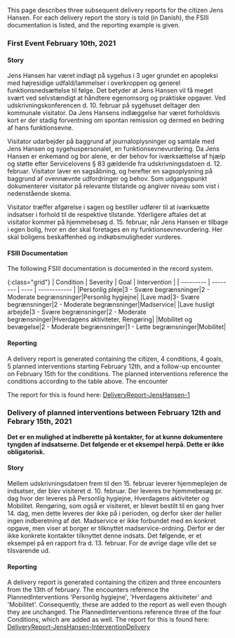 This page describes three subsequent delivery reports for the citizen Jens Hansen.
For each delivery report the story is told (in Danish), the FSIII documentation is listed, and the reporting example is given.

### First Event February 10th, 2021

#### Story
Jens Hansen har været indlagt på sygehus i 3 uger grundet en apopleksi med højresidige udfald/lammelser i overkroppen og generel funktionsnedsættelse til følge.
Det betyder at Jens Hansen vil få meget svært ved selvstændigt at håndtere egenomsorg og praktiske opgaver.
Ved udskrivningskonferencen d. 10. februar på sygehuset deltager den kommunale visitator.
Da Jens Hansens indlæggelse har været forholdsvis kort er der stadig forventning om spontan remission og dermed en bedring af hans funktionsevne.

Visitator udarbejder på baggrund af journaloplysninger og samtale med Jens Hansen og sygehuspersonalet, en funktionsevnevurdering.
Da Jens Hansen er enkemand og bor alene, er der behov for iværksættelse af hjælp og støtte efter Servicelovens § 83 gældende fra udskrivningsdatoen d. 12. februar.
Visitator laver en sagsåbning, og herefter en sagsoplysning på baggrund af ovennævnte udfordringer og behov. 
Som udgangspunkt dokumenterer visitator på relevante tilstande og angiver niveau som vist i nedenstående skema. 

Visitator træffer afgørelse i sagen og bestiller udfører til at iværksætte indsatser i forhold til de respektive tilstande. Yderligere aftales det at visitator kommer på hjemmebesøg d. 15. februar, når Jens Hansen er tilbage i egen bolig, hvor en der skal foretages en ny funktionsevnevurdering. Her skal boligens beskaffenhed og indkøbsmuligheder vurderes.

#### FSIII Documentation
The following FSIII documentation is documented in the record system.

{:class="grid"}
| Condition | Severity | Goal | Intervention |
| --------- | -------- | ---- | ------------ |
|Personlig pleje|3 - Svære begrænsninger|2 - Moderate begrænsninger|Personlig hygiejne|
|Lave mad|3- Svære begrænsninger|2 - Moderate begrænsninger|Madservice|
|Lave husligt arbejde|3 - Svære begrænsninger|2 - Moderate begrænsninger|Hverdagens aktiviteter, Rengøring|
|Mobilitet og bevægelse|2 - Moderate begrænsninger|1 - Lette begrænsninger|Mobilitet|

#### Reporting
A delivery report is generated containing the citizen, 4 conditions, 4 goals, 5 planned interventions starting February 12th, and a follow-up encounter on February 15th for the conditions. The planned interventions reference the conditions according to the table above. The encounter

The report for this is found here: [DeliveryReport-JensHansen-1](Bundle-5c20b1b0-ec06-4d25-89e2-13521ebcf642.html)

### Delivery of planned interventions between February 12th and Febrary 15th, 2021
**Det er en mulighed at indberette på kontakter, for at kunne dokumentere tyngden af indsatserne. Det følgende er et eksempel herpå. Dette er ikke obligatorisk.** 

#### Story
Mellem udskrivningsdatoen frem til den 15. februar leverer hjemmeplejen de indsatser, der blev visiteret d. 10. februar. Der leveres tre hjemmebesøg pr. dag hvor der leveres på Personlig hygiejne, Hverdagens aktiviteter og Mobilitet. Rengøring, som også er visiteret, er blevet bestilt til en gang hver 14. dag, men dette leveres der ikke på i perioden, og derfor sker der heller ingen indberetning af det. Madservice er ikke forbundet med en konkret opgave, men viser at borger er tilknyttet madservice-ordning. Derfor er der ikke konkrete kontakter tilknyttet denne indsats. 
Det følgende, er et eksempel på en rapport fra d. 13. februar. For de øvrige dage ville det se tilsvarende ud.

#### Reporting
A delivery report is generated containing the citizen and three encounters from the 13th of february. The encounters reference the PlannedInterventions 'Personlig hygiejne', 'Hverdagens aktiviteter' and 'Mobilitet'. Consequently, these are added to the report as well even though they are unchanged. The PlannedInterventions reference three of the four Conditions, which are added as well.
The report for this is found here: [DeliveryReport-JensHansen-InterventionDelivery](Bundle-832c69db-98b5-4aee-ab00-c24967e89d25.html) 

<!-- ### Second Event February 15th, 2021

#### Story
Ved hjemmebesøg tre dage efter udskrivelse, foretager visitator en fornyet funktionsevnevurdering.
Hjælpen som blev bevilliget ved udskrivelsen, har fungeret fint og der er sket mindre forbedringer i Jens Hansens funktionsevne.
Desuden slapper Jens Hansen mere af i sin egen bolig, han har god tid til at udføre sine aktiviteter, og han har fået hjælp af sin søn til at indrette hjemmet lidt mere hensigtsmæssigt. (Kommunens hjælpemiddelterapeut har været på besøg og der er bevilliget badebænk, greb og toiletforhøjer).

Hjælpen efter § 83 fortsættes uden ændringer frem til myndighedsopfølgning, svarende til 14 dage efter udskrivelse – d. 24.februar.

#### FSIII Documentation
The previous FSIII documentation is unchanged, except that a follow-up observation is added and a new follow-up encounter is set to February 24th 2021. The previous follow-up encounter is marked as completed.

#### Reporting
A delivery report is generated containing the citizen, the 4 conditions referenced from the follow-up observation with a reference to a new follow-up encounter. The previous follow-up encounter is also included (marked as completed)

The goals and planned interventions are unchanged and are thus not included in the report.

The report for this is found here: [DeliveryReport-JensHansen-2](Bundle-b1c5348b-fe9f-4afc-96ff-8c42b6c6c7ff.html)

### Third Encounter February 24th, 2021

#### Story
Sosu-hjælperen der kommer hos Jens Hansen, observerer markante fremskridt d. 18. februar, altså allerede 10 dage efter udskrivelsen.
I den afficerede højre side er der kommet flere kræfter og øget kontrol, hvilket betyder at Jens Hensen mere selvstændigt kan deltage/varetage flere aktiviteter.

Sosu-hjælperen dokumenterer sin observationen og borgers egen meget positive opfattelse af sin situation. Hun dokumenterer det under generelle oplysninger i journalen.
Da det er leverandørens ansvar at sikre, at oplysninger omkring borgeren er opdateret, kontakter hun ligeledes ’planlægger’ og foreslår, at terapeuten fra Team-Hverdagsrehabilitering kommer ud til Jens Hansen og vurderer træningspotentiale og behov for RH-indsatser.

Da der er 6 dage til at myndighedsopfølgningen, skal ske kontakter terapeuten fra Team-Hverdagsrehabilitering visitator for at fortælle, at hun på baggrund af markante forbedringer i Jens Hansens funktionsevne vil foretage en vurdering i forhold til indsatser efter servicelovens § 83 a.

Terapeuten vurderer de tidligere dokumenterede tilstande. Jens Hansen har potentiale til selv at kunne varetage dele af aktiviteterne, hvis han tilbydes et tidsafgrænset § 83 a Hverdagsrehabiliteringsforløb.

Vurderingen bevirker altså en opdatering af Jens Hansen journal og aktuelle ændringer i forhold til de tidligere bevilligede indsatser skal opdateres.
Opdaterede ændringer fremgår af nedenstående skema og der aftales en ny myndighedsopfølgning d. 10. marts.

#### FSIII Documentation
The previous FSIII documentation is updated with new severities and goals, and some of the interventions are replaced by the correpsonding rehabilitating intervention.

{:class="grid"}
| Condition | Severity | Goal | Intervention |
| --------- | -------- | ---- | ------------ |
|Af- og påklædning|2 - Moderate begrænsninger|0 - Ingen eller ubetydelige begrænsninger|RH - Personlig hygiejne|
|Udføre daglige rutiner|2 - Moderate begrænsninger|0 - Ingen eller ubetydelige begrænsninger|RH - Hverdagens aktiviteter|
|Lave mad|2 - Moderate begrænsninger|1- Lette begrænsninger|Madservice|
|Lave husligt arbejde|2 - Moderate begrænsninger|1- Lette begrænsninger|Hverdagens aktiviteter and Rengøring|
|Gå|2 - Moderate begrænsninger|0 - Ingen eller ubetydelige begrænsninger|RH - Mobilitet|
|Bevæge sig omkring|2 - Moderate begrænsninger|0 - Ingen eller ubetydelige begrænsninger|RH - Mobilitet|
|Muskelstyrke|2 - Moderate begrænsninger|0 - Ingen eller ubetydelige begrænsninger|RH - Mobilitet|

#### Reporting
A delivery report is generated containing the citizen, the 7 conditions with updated severities and a reference to a new follow-up encounter, the 7 updated goals, and a new follow-up observation.
2 planned interventions are ended, and 1 planned intervention has one less reference to a condition.
3 new planned interventions are added.

2 planned interventions, the previous follow-up encounter and the follow-up observation are unchanged and are thus not included in the report.

The report for this is found here: [DeliveryReport-JensHansen-3](Bundle-643c3e42-ab90-4354-9b98-f01b4740d3d9.html) -->